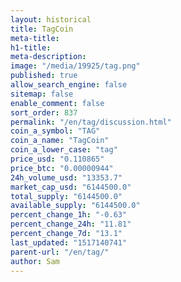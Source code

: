 ```yaml
---
layout: historical
title: TagCoin
meta-title: 
h1-title: 
meta-description: 
image: "/media/19925/tag.png"
published: true
allow_search_engine: false
sitemap: false
enable_comment: false
sort_order: 837
permalink: "/en/tag/discussion.html"
coin_a_symbol: "TAG"
coin_a_name: "TagCoin"
coin_a_lower_case: "tag"
price_usd: "0.110865"
price_btc: "0.00000944"
24h_volume_usd: "13353.7"
market_cap_usd: "6144500.0"
total_supply: "6144500.0"
available_supply: "6144500.0"
percent_change_1h: "-0.63"
percent_change_24h: "11.81"
percent_change_7d: "13.1"
last_updated: "1517140741"
parent-url: "/en/tag/"
author: Sam
---
```


